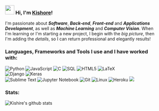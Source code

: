 ### <img src="https://media.giphy.com/media/hvRJCLFzcasrR4ia7z/giphy.gif" width="30px"> Hi, I'm [Kishore](http://shadowprince.me/me)!
I'm passionate about ***Software***, ***Back-end***, ***Front-end*** and ***Applications Development***, as well as ***Machine Learning*** and ***Computer Vision***.
When I'm learning or I'm starting a new project, I begin with the *big picture*, then I'm adding the *details*, so I can return professional and elegantly results!

### Languages, Frameworks and Tools I use and I have worked with:
![Python](https://img.shields.io/badge/-Python-555555?style=flat&logo=python)
![JavaScript](https://img.shields.io/badge/-JavaScript-555555?style=flat&logo=javascript)
![C](https://img.shields.io/badge/-C-555555?style=flat&logo=c)
![SQL](https://img.shields.io/badge/-SQL-555555?style=flat&logo=mysql)
![HTML5](https://img.shields.io/badge/-HTML5-555555?style=flat&logo=html5)
![LaTeX](https://img.shields.io/badge/-LaTeX-555555?style=flat&logo=latex)
<br>
![Django](https://img.shields.io/badge/-Django-333333?style=flat&logo=django)
![Keras](https://img.shields.io/badge/-Keras-333333?style=flat-square&logo=keras)
<br>
![Sublime Text](https://img.shields.io/badge/-Sublime-111111?style=flat&logo=sublime-text)
![Jupyter Notebook](https://img.shields.io/badge/-Jupyter-111111?style=flat-square&logo=jupyter)
![Git](https://img.shields.io/badge/-Git-111111?style=flat&logo=git&logoColor=F05032)
![Linux](https://img.shields.io/badge/-Linux-111111?style=flat&logo=linux&logoColor=FCC624)
![Heroku](https://img.shields.io/badge/-Heroku-111111?style=flat-square&logo=heroku) 
![](https://komarev.com/ghpvc/?username=shadow-prince)
### Stats:
![Kishire's github stats](https://github-readme-stats.vercel.app/api?username=shadow-prince&show_icons=true)
